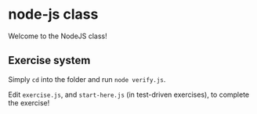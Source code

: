 # node-js class

Welcome to the NodeJS class!


## Exercise system

Simply `cd` into the folder and run `node verify.js`.

Edit `exercise.js`, and `start-here.js` (in test-driven exercises), to complete the exercise!

